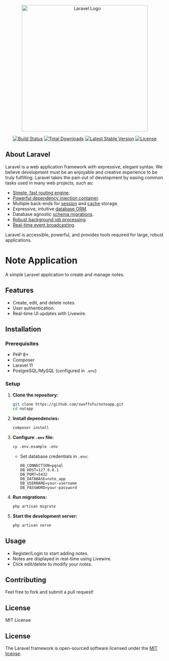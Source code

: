 <p align="center"><a href="https://laravel.com" target="_blank"><img src="https://raw.githubusercontent.com/laravel/art/master/logo-lockup/5%20SVG/2%20CMYK/1%20Full%20Color/laravel-logolockup-cmyk-red.svg" width="400" alt="Laravel Logo"></a></p>

<p align="center">
<a href="https://github.com/laravel/framework/actions"><img src="https://github.com/laravel/framework/workflows/tests/badge.svg" alt="Build Status"></a>
<a href="https://packagist.org/packages/laravel/framework"><img src="https://img.shields.io/packagist/dt/laravel/framework" alt="Total Downloads"></a>
<a href="https://packagist.org/packages/laravel/framework"><img src="https://img.shields.io/packagist/v/laravel/framework" alt="Latest Stable Version"></a>
<a href="https://packagist.org/packages/laravel/framework"><img src="https://img.shields.io/packagist/l/laravel/framework" alt="License"></a>
</p>

## About Laravel

Laravel is a web application framework with expressive, elegant syntax. We believe development must be an enjoyable and creative experience to be truly fulfilling. Laravel takes the pain out of development by easing common tasks used in many web projects, such as:

- [Simple, fast routing engine](https://laravel.com/docs/routing).
- [Powerful dependency injection container](https://laravel.com/docs/container).
- Multiple back-ends for [session](https://laravel.com/docs/session) and [cache](https://laravel.com/docs/cache) storage.
- Expressive, intuitive [database ORM](https://laravel.com/docs/eloquent).
- Database agnostic [schema migrations](https://laravel.com/docs/migrations).
- [Robust background job processing](https://laravel.com/docs/queues).
- [Real-time event broadcasting](https://laravel.com/docs/broadcasting).

Laravel is accessible, powerful, and provides tools required for large, robust applications.

# Note Application

A simple Laravel application to create and manage notes.

## Features
- Create, edit, and delete notes.
- User authentication.
- Real-time UI updates with Livewire.

## Installation

### Prerequisites
- PHP 8+
- Composer
- Laravel 11
- PostgreSQL/MySQL (configured in `.env`)

### Setup
1. **Clone the repository:**
   ```sh
   git clone https://github.com/swaffufu/noteapp.git
   cd notapp
   ```
2. **Install dependencies:**
   ```sh
   composer install
   ```
3. **Configure `.env` file:**
   ```sh
   cp .env.example .env
   ```
   - Set database credentials in `.env`:
     ```env
     DB_CONNECTION=pgsql
     DB_HOST=127.0.0.1
     DB_PORT=5432
     DB_DATABASE=note_app
     DB_USERNAME=your-username
     DB_PASSWORD=your-password
     ```
4. **Run migrations:**
   ```sh
   php artisan migrate
   ```
5. **Start the development server:**
   ```sh
   php artisan serve
   ```

## Usage
- Register/Login to start adding notes.
- Notes are displayed in real-time using Livewire.
- Click edit/delete to modify your notes.


## Contributing
Feel free to fork and submit a pull request!

## License
MIT License



## License

The Laravel framework is open-sourced software licensed under the [MIT license](https://opensource.org/licenses/MIT).
